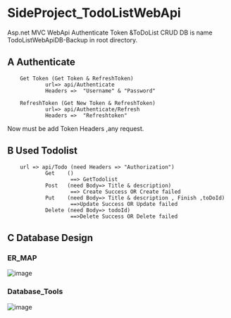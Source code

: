 # SideProject_TodoListWebApi
Asp.net MVC WebApi
Authenticate Token &amp;ToDoList CRUD
DB is name TodoListWebApiDB-Backup in root directory.<br> 

A   Authenticate 
------
        Get Token (Get Token & RefreshToken)
                url=> api/Authenticate
                Headers =>  "Username" & "Password"

        RefreshToken (Get New Token & RefreshToken)
                url=> api/Authenticate/Refresh 
                Headers =>  "Refreshtoken"
        
Now must be add Token Headers ,any request.

B   Used Todolist
------
        url => api/Todo (need Headers => "Authorization")
                Get    ()
                        ==> GetTodolist    
                Post   (need Body=> Title & description) 
                        ==> Create Success OR Create failed    
                Put    (need Body=> Title & description , Finish ,toDoId)
                        ==>Update Success OR Update failed    
                Delete (need Body=> todoId)
                        ==>Delete Success OR Delete failed
C Database Design
------
### ER_MAP
 ![image](https://github.com/Eliasfunction/SideProjectSelf_TodoListWebApiAndJWT/blob/master/ReadmeIMG/ER_MAP.png)
<br>
### Database_Tools  <br>
 ![image](https://github.com/Eliasfunction/SideProjectSelf_TodoListWebApiAndJWT/blob/master/ReadmeIMG/Database%20Tools.png)
